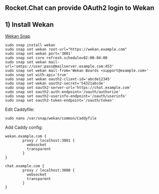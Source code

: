 ## Rocket.Chat can provide OAuth2 login to Wekan

## 1) Install Wekan

[Wekan Snap](https://github.com/wekan/wekan-snap/wiki/Install)
```
sudo snap install wekan
sudo snap set wekan root-url="https://wekan.example.com"
sudo snap set wekan port='3001'
sudo snap set core refresh.schedule=02:00-04:00
sudo snap set wekan mail-url='smtps://user:pass@mailserver.example.com:453'
sudo snap set wekan mail-from='Wekan Boards <support@example.com>'
sudo snap set with-api='true'
sudo snap set wekan oauth2-client-id='abcde12345'
sudo snap set wekan oauth2-secret='54321abcde'
sudo snap set oauth2-server-url='https://chat.example.com'
sudo snap set oauth2-auth-endpoint='/oauth/authorize'
sudo snap set oauth2-userinfo-endpoint='/oauth/userinfo'
sudo snap set oauth2-token-endpoint='/oauth/token'
```
Edit Caddyfile:
```
sudo nano /var/snap/wekan/common/Caddyfile
```
Add Caddy config:
```
wekan.example.com {
        proxy / localhost:3001 {
          websocket
          transparent
        }
}

chat.example.com {
        proxy / localhost:3000 {
          websocket
          transparent
        }
}
```